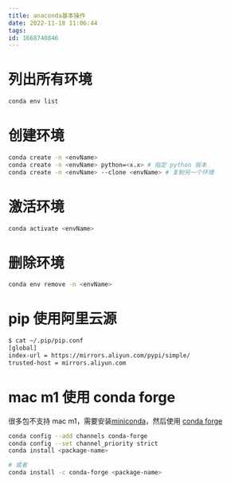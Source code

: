 ```yaml
---
title: anaconda基本操作
date: 2022-11-18 11:06:44
tags:
id: 1668740846
---
```

# 列出所有环境
```sh
conda env list
```

# 创建环境
```sh
conda create -n <envName>
conda create -n <envName> python=<x.x> # 指定 python 版本
conda create -n <envName> --clone <envName> # 复制另一个环境
```

# 激活环境
```sh
conda activate <envName>
```

# 删除环境
```sh
conda env remove -n <envName>
```

# pip 使用阿里云源
```sh
$ cat ~/.pip/pip.conf
[global]
index-url = https://mirrors.aliyun.com/pypi/simple/
trusted-host = mirrors.aliyun.com
```

# mac m1 使用 conda forge
很多包不支持 mac m1，需要安装[miniconda](https://docs.conda.io/en/latest/miniconda.html)，然后使用 [conda forge](https://conda-forge.org/)

```sh
conda config --add channels conda-forge
conda config --set channel_priority strict
conda install <package-name>

# 或者
conda install -c conda-forge <package-name>
```